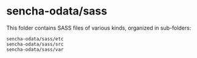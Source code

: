 # sencha-odata/sass

This folder contains SASS files of various kinds, organized in sub-folders:

    sencha-odata/sass/etc
    sencha-odata/sass/src
    sencha-odata/sass/var
